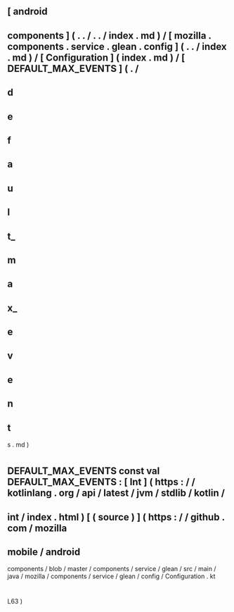 [
android
-
components
]
(
.
.
/
.
.
/
index
.
md
)
/
[
mozilla
.
components
.
service
.
glean
.
config
]
(
.
.
/
index
.
md
)
/
[
Configuration
]
(
index
.
md
)
/
[
DEFAULT_MAX_EVENTS
]
(
.
/
-
d
-
e
-
f
-
a
-
u
-
l
-
t_
-
m
-
a
-
x_
-
e
-
v
-
e
-
n
-
t
-
s
.
md
)
#
DEFAULT_MAX_EVENTS
const
val
DEFAULT_MAX_EVENTS
:
[
Int
]
(
https
:
/
/
kotlinlang
.
org
/
api
/
latest
/
jvm
/
stdlib
/
kotlin
/
-
int
/
index
.
html
)
[
(
source
)
]
(
https
:
/
/
github
.
com
/
mozilla
-
mobile
/
android
-
components
/
blob
/
master
/
components
/
service
/
glean
/
src
/
main
/
java
/
mozilla
/
components
/
service
/
glean
/
config
/
Configuration
.
kt
#
L63
)
